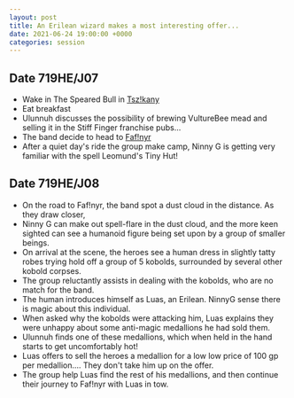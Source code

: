 ```yaml
---
layout: post
title: An Erilean wizard makes a most interesting offer...
date: 2021-06-24 19:00:00 +0000
categories: session
---
```


## Date 719HE/J07

- Wake in The Speared Bull in [Tsz!kany](/places/tszkany)
- Eat breakfast
- Ulunnuh discusses the possibility of brewing VultureBee mead and selling it in
  the Stiff Finger franchise pubs...
- The band decide to head to [Faf!nyr](/places/fafnyr)
- After a quiet day's ride the group make camp, Ninny G is getting very familiar
  with the spell Leomund's Tiny Hut!

## Date 719HE/J08

- On the road to Faf!nyr, the band spot a dust cloud in the distance. As they
  draw closer,
- Ninny G can make out spell-flare in the dust cloud, and the more keen sighted
  can see a humanoid figure being set upon by a group of smaller beings.
- On arrival at the scene, the heroes see a human dress in slightly tatty robes
  trying hold off a group of 5 kobolds, surrounded by several other kobold
  corpses.
- The group reluctantly assists in dealing with the kobolds, who are no match
  for the band.
- The human introduces himself as Luas, an Erilean. NinnyG sense there is magic
  about this individual.
- When asked why the kobolds were attacking him, Luas explains they were unhappy
  about some anti-magic medallions he had sold them.
- Ulunnuh finds one of these medallions, which when held in the hand starts to
  get uncomfortably hot!
- Luas offers to sell the heroes a medallion for a low low price of 100 gp per
  medallion.... They don't take him up on the offer.
- The group help Luas find the rest of his medallions, and then continue their
  journey to Faf!nyr with Luas in tow.
